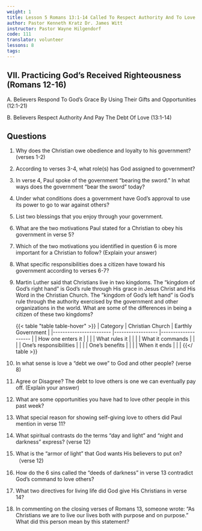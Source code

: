 ```yaml
---
weight: 1
title: Lesson 5 Romans 13:1-14 Called To Respect Authority And To Love
author: Pastor Kenneth Kratz Dr. James Witt
instructor: Pastor Wayne Hilgendorf
code: 111
translator: volunteer
lessons: 8
tags: 
---
```

## VII. Practicing God’s Received Righteousness (Romans 12-16)

A. Believers Respond To God’s Grace By Using Their Gifts and Opportunities (12:1-21)

B. Believers Respect Authority And Pay The Debt Of Love (13:1-14)

## Questions

1. Why does the Christian owe obedience and loyalty to his government?  (verses 1-2)

2. According to verses 3-4, what role(s) has God assigned to government?

3. In verse 4, Paul spoke of the government “bearing the sword.”  In what ways does the government “bear the sword” today?

4. Under what conditions does a government have God’s approval to use its power to go to war against others?

5. List two blessings that you enjoy through your government.

6. What are the two motivations Paul stated for a Christian to obey his government in verse 5?

7. Which of the two motivations you identified in question 6 is more important for a Christian to follow?  (Explain your answer)

8. What specific responsibilities does a citizen have toward his government according to verses 6-7?

9. Martin Luther said that Christians live in two kingdoms.  The “kingdom of God’s right hand” is God’s rule through His grace in Jesus Christ and His Word in the Christian Church.  The ”kingdom of God’s left hand” is God’s rule through the authority exercised by the government and other organizations in the world.   What are some of the differences in being a citizen of these two kingdoms?

    {{< table "table table-hover" >}}
    | Category                | Christian Church  | Earthly Government  |
    |------------------------ |------------------ |-------------------- |
    | How one enters it       |                   |                     |
    | What rules it           |                   |                     |
    | What it commands        |                   |                     |
    | One’s responsibilities  |                   |                     |
    | One’s benefits          |                   |                     |
    | When it ends            |                   |                     |
    {{</ table >}}

10. In what sense is love a “debt we owe” to God and other people?  (verse 8)

11. Agree or Disagree?  The debt to love others is one we can eventually pay off.  (Explain your answer)

12. What are some opportunities you have had to love other people in this past week?

13. What special reason for showing self-giving love to others did Paul mention in verse 11?

14. What spiritual contrasts do the terms “day and light” and “night and darkness” express?  (verse 12)

15. What is the “armor of light” that God wants His believers to put on?  （verse 12)

16. How do the 6 sins called the “deeds of darkness” in verse 13 contradict God’s command to love others?

17. What two directives for living life did God give His Christians in verse 14?

18. In commenting on the closing verses of Romans 13, someone wrote: “As Christians we are to live our lives both with purpose and on purpose.”  What did this person mean by this statement?
